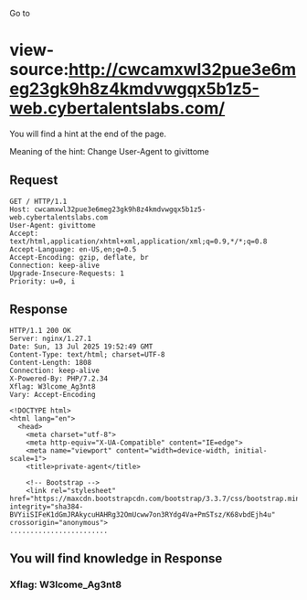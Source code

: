 Go to 
# view-source:http://cwcamxwl32pue3e6meg23gk9h8z4kmdvwgqx5b1z5-web.cybertalentslabs.com/


You will find a hint at the end of the page.

<!-- TO_Be_Removed => Privet-Agent access => givittome-->


Meaning of the hint: Change User-Agent to givittome

## Request
```
GET / HTTP/1.1
Host: cwcamxwl32pue3e6meg23gk9h8z4kmdvwgqx5b1z5-web.cybertalentslabs.com
User-Agent: givittome
Accept: text/html,application/xhtml+xml,application/xml;q=0.9,*/*;q=0.8
Accept-Language: en-US,en;q=0.5
Accept-Encoding: gzip, deflate, br
Connection: keep-alive
Upgrade-Insecure-Requests: 1
Priority: u=0, i

```
## Response

```
HTTP/1.1 200 OK
Server: nginx/1.27.1
Date: Sun, 13 Jul 2025 19:52:49 GMT
Content-Type: text/html; charset=UTF-8
Content-Length: 1808
Connection: keep-alive
X-Powered-By: PHP/7.2.34
Xflag: W3lcome_Ag3nt8
Vary: Accept-Encoding

<!DOCTYPE html>
<html lang="en">
  <head>
    <meta charset="utf-8">
    <meta http-equiv="X-UA-Compatible" content="IE=edge">
    <meta name="viewport" content="width=device-width, initial-scale=1">
    <title>private-agent</title>

    <!-- Bootstrap -->
    <link rel="stylesheet" href="https://maxcdn.bootstrapcdn.com/bootstrap/3.3.7/css/bootstrap.min.css" integrity="sha384-BVYiiSIFeK1dGmJRAkycuHAHRg32OmUcww7on3RYdg4Va+PmSTsz/K68vbdEjh4u" crossorigin="anonymous">
........................
```
## You will find knowledge in Response

### Xflag: W3lcome_Ag3nt8
